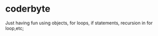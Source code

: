 coderbyte
=========

Just having fun using objects, for loops, if statements, recursion in for loop,etc;


